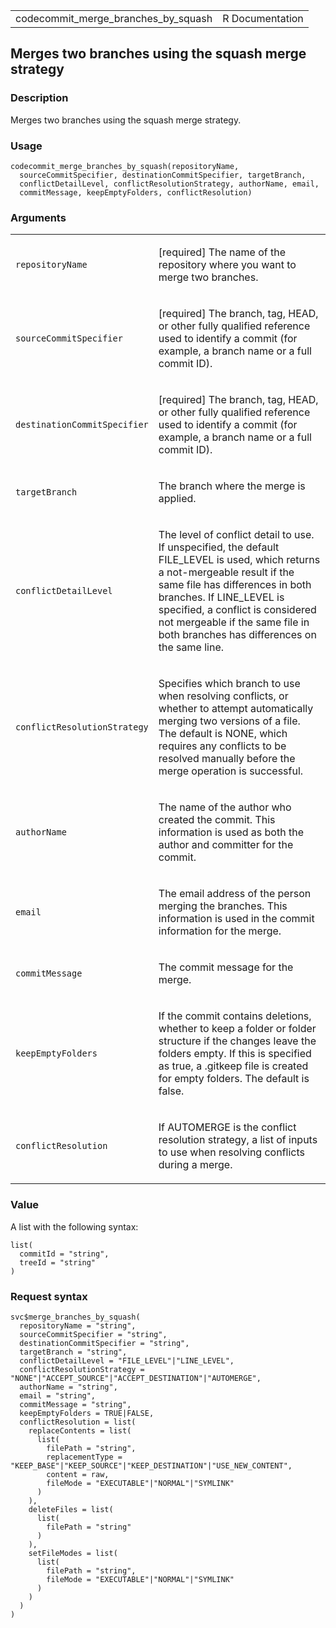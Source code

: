 <table style="width: 100%;">
<tbody>
<tr class="odd">
<td>codecommit_merge_branches_by_squash</td>
<td style="text-align: right;">R Documentation</td>
</tr>
</tbody>
</table>

## Merges two branches using the squash merge strategy

### Description

Merges two branches using the squash merge strategy.

### Usage

    codecommit_merge_branches_by_squash(repositoryName,
      sourceCommitSpecifier, destinationCommitSpecifier, targetBranch,
      conflictDetailLevel, conflictResolutionStrategy, authorName, email,
      commitMessage, keepEmptyFolders, conflictResolution)

### Arguments

<table>
<colgroup>
<col style="width: 35%" />
<col style="width: 65%" />
</colgroup>
<tbody>
<tr class="odd">
<td><code
id="codecommit_merge_branches_by_squash_:_repositoryName">repositoryName</code></td>
<td><p>[required] The name of the repository where you want to merge two
branches.</p></td>
</tr>
<tr class="even">
<td><code
id="codecommit_merge_branches_by_squash_:_sourceCommitSpecifier">sourceCommitSpecifier</code></td>
<td><p>[required] The branch, tag, HEAD, or other fully qualified
reference used to identify a commit (for example, a branch name or a
full commit ID).</p></td>
</tr>
<tr class="odd">
<td><code
id="codecommit_merge_branches_by_squash_:_destinationCommitSpecifier">destinationCommitSpecifier</code></td>
<td><p>[required] The branch, tag, HEAD, or other fully qualified
reference used to identify a commit (for example, a branch name or a
full commit ID).</p></td>
</tr>
<tr class="even">
<td><code
id="codecommit_merge_branches_by_squash_:_targetBranch">targetBranch</code></td>
<td><p>The branch where the merge is applied.</p></td>
</tr>
<tr class="odd">
<td><code
id="codecommit_merge_branches_by_squash_:_conflictDetailLevel">conflictDetailLevel</code></td>
<td><p>The level of conflict detail to use. If unspecified, the default
FILE_LEVEL is used, which returns a not-mergeable result if the same
file has differences in both branches. If LINE_LEVEL is specified, a
conflict is considered not mergeable if the same file in both branches
has differences on the same line.</p></td>
</tr>
<tr class="even">
<td><code
id="codecommit_merge_branches_by_squash_:_conflictResolutionStrategy">conflictResolutionStrategy</code></td>
<td><p>Specifies which branch to use when resolving conflicts, or
whether to attempt automatically merging two versions of a file. The
default is NONE, which requires any conflicts to be resolved manually
before the merge operation is successful.</p></td>
</tr>
<tr class="odd">
<td><code
id="codecommit_merge_branches_by_squash_:_authorName">authorName</code></td>
<td><p>The name of the author who created the commit. This information
is used as both the author and committer for the commit.</p></td>
</tr>
<tr class="even">
<td><code
id="codecommit_merge_branches_by_squash_:_email">email</code></td>
<td><p>The email address of the person merging the branches. This
information is used in the commit information for the merge.</p></td>
</tr>
<tr class="odd">
<td><code
id="codecommit_merge_branches_by_squash_:_commitMessage">commitMessage</code></td>
<td><p>The commit message for the merge.</p></td>
</tr>
<tr class="even">
<td><code
id="codecommit_merge_branches_by_squash_:_keepEmptyFolders">keepEmptyFolders</code></td>
<td><p>If the commit contains deletions, whether to keep a folder or
folder structure if the changes leave the folders empty. If this is
specified as true, a .gitkeep file is created for empty folders. The
default is false.</p></td>
</tr>
<tr class="odd">
<td><code
id="codecommit_merge_branches_by_squash_:_conflictResolution">conflictResolution</code></td>
<td><p>If AUTOMERGE is the conflict resolution strategy, a list of
inputs to use when resolving conflicts during a merge.</p></td>
</tr>
</tbody>
</table>

### Value

A list with the following syntax:

    list(
      commitId = "string",
      treeId = "string"
    )

### Request syntax

    svc$merge_branches_by_squash(
      repositoryName = "string",
      sourceCommitSpecifier = "string",
      destinationCommitSpecifier = "string",
      targetBranch = "string",
      conflictDetailLevel = "FILE_LEVEL"|"LINE_LEVEL",
      conflictResolutionStrategy = "NONE"|"ACCEPT_SOURCE"|"ACCEPT_DESTINATION"|"AUTOMERGE",
      authorName = "string",
      email = "string",
      commitMessage = "string",
      keepEmptyFolders = TRUE|FALSE,
      conflictResolution = list(
        replaceContents = list(
          list(
            filePath = "string",
            replacementType = "KEEP_BASE"|"KEEP_SOURCE"|"KEEP_DESTINATION"|"USE_NEW_CONTENT",
            content = raw,
            fileMode = "EXECUTABLE"|"NORMAL"|"SYMLINK"
          )
        ),
        deleteFiles = list(
          list(
            filePath = "string"
          )
        ),
        setFileModes = list(
          list(
            filePath = "string",
            fileMode = "EXECUTABLE"|"NORMAL"|"SYMLINK"
          )
        )
      )
    )
